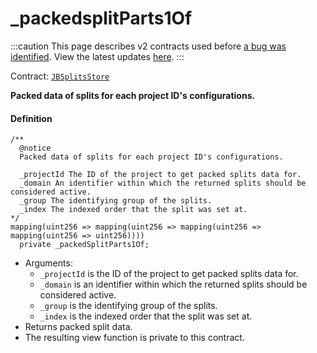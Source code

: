 # _packedsplitParts1Of

:::caution
This page describes v2 contracts used before [a bug was identified](/2022-05-24/). View the latest updates [here](https://juicebox.money/#/v2-bug-updates/).
:::

Contract: [`JBSplitsStore`](/protocol/api/contracts/jbsplitsstore/README.md)​‌

**Packed data of splits for each project ID's configurations.**

#### Definition

```
/** 
  @notice
  Packed data of splits for each project ID's configurations.

  _projectId The ID of the project to get packed splits data for.
  _domain An identifier within which the returned splits should be considered active.
  _group The identifying group of the splits.
  _index The indexed order that the split was set at.
*/
mapping(uint256 => mapping(uint256 => mapping(uint256 => mapping(uint256 => uint256))))
  private _packedSplitParts1Of;
```

* Arguments:
  * `_projectId` is the ID of the project to get packed splits data for.
  * `_domain` is an identifier within which the returned splits should be considered active.
  * `_group` is the identifying group of the splits.
  * `_index` is the indexed order that the split was set at.
* Returns packed split data.
* The resulting view function is private to this contract.

